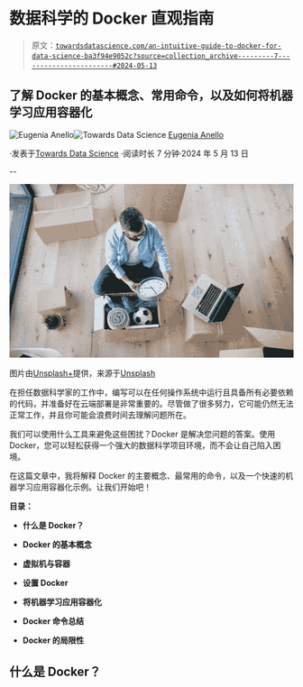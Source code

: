 # 数据科学的 Docker 直观指南

> 原文：[`towardsdatascience.com/an-intuitive-guide-to-docker-for-data-science-ba3f94e9052c?source=collection_archive---------7-----------------------#2024-05-13`](https://towardsdatascience.com/an-intuitive-guide-to-docker-for-data-science-ba3f94e9052c?source=collection_archive---------7-----------------------#2024-05-13)

## 了解 Docker 的基本概念、常用命令，以及如何将机器学习应用容器化

[](https://eugenia-anello.medium.com/?source=post_page---byline--ba3f94e9052c--------------------------------)![Eugenia Anello](https://eugenia-anello.medium.com/?source=post_page---byline--ba3f94e9052c--------------------------------)[](https://towardsdatascience.com/?source=post_page---byline--ba3f94e9052c--------------------------------)![Towards Data Science](https://towardsdatascience.com/?source=post_page---byline--ba3f94e9052c--------------------------------) [Eugenia Anello](https://eugenia-anello.medium.com/?source=post_page---byline--ba3f94e9052c--------------------------------)

·发表于[Towards Data Science](https://towardsdatascience.com/?source=post_page---byline--ba3f94e9052c--------------------------------) ·阅读时长 7 分钟·2024 年 5 月 13 日

--

![](img/110fc48ba0f19d2056d2ff15d6ec2b5b.png)

图片由[Unsplash+](https://unsplash.com/plus?referrer=%2Fphotos%2Ftop-view-of-mature-man-with-boxes-moving-in-new-house-sitting-and-unpacking-xIjjHU8UuPY)提供，来源于[Unsplash](https://unsplash.com/photos/top-view-of-mature-man-with-boxes-moving-in-new-house-sitting-and-unpacking-xIjjHU8UuPY)

在担任数据科学家的工作中，编写可以在任何操作系统中运行且具备所有必要依赖的代码，并准备好在云端部署是非常重要的。尽管做了很多努力，它可能仍然无法正常工作，并且你可能会浪费时间去理解问题所在。

我们可以使用什么工具来避免这些困扰？Docker 是解决您问题的答案。使用 Docker，您可以轻松获得一个强大的数据科学项目环境，而不会让自己陷入困境。

在这篇文章中，我将解释 Docker 的主要概念、最常用的命令，以及一个快速的机器学习应用容器化示例。让我们开始吧！

**目录：**

+   **什么是 Docker？**

+   **Docker 的基本概念**

+   **虚拟机与容器**

+   **设置 Docker**

+   **将机器学习应用容器化**

+   **Docker 命令总结**

+   **Docker 的局限性**

## 什么是 Docker？
